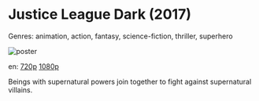 # Justice League Dark (2017)

Genres: animation, action, fantasy, science-fiction, thriller, superhero

![poster](http://image.tmdb.org/t/p/w500/lGa2sK2LdcHQjasYyukl3P2nras.jpg)

en:
  [720p](magnet:?xt=urn:btih:92B1CD3B2EF895ED3C1A29749A5B7654C5294537&tr=udp://glotorrents.pw:6969/announce&tr=udp://tracker.opentrackr.org:1337/announce&tr=udp://torrent.gresille.org:80/announce&tr=udp://tracker.openbittorrent.com:80&tr=udp://tracker.coppersurfer.tk:6969&tr=udp://tracker.leechers-paradise.org:6969&tr=udp://p4p.arenabg.ch:1337&tr=udp://tracker.internetwarriors.net:1337)
  [1080p](magnet:?xt=urn:btih:0EEB7D86EE9544BCCAB15D18DF65144BB4D4FA20&tr=udp://glotorrents.pw:6969/announce&tr=udp://tracker.opentrackr.org:1337/announce&tr=udp://torrent.gresille.org:80/announce&tr=udp://tracker.openbittorrent.com:80&tr=udp://tracker.coppersurfer.tk:6969&tr=udp://tracker.leechers-paradise.org:6969&tr=udp://p4p.arenabg.ch:1337&tr=udp://tracker.internetwarriors.net:1337)
  


Beings with supernatural powers join together to fight against supernatural villains.